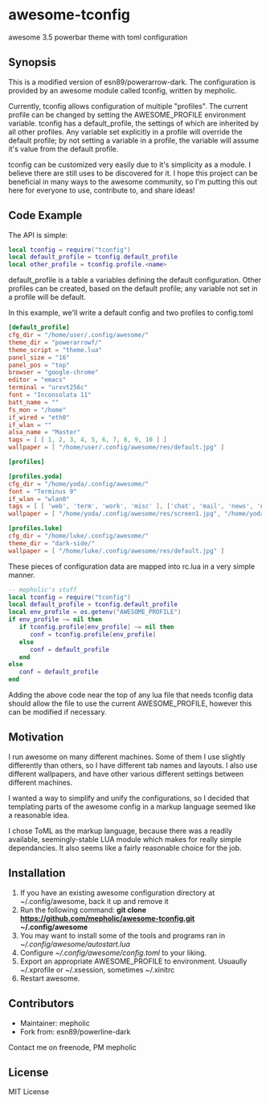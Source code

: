# awesome-tconfig
awesome 3.5 powerbar theme with toml configuration

## Synopsis

This is a modified version of esn89/powerarrow-dark. 
The configuration is provided by an awesome module called tconfig, written by mepholic.

Currently, tconfig allows configuration of multiple "profiles". 
The current profile can be changed by setting the AWESOME_PROFILE environment variable. 
tconfig has a default_profile, the settings of which are inherited by all other profiles. 
Any variable set explicitly in a profile will override the default profile; 
by not setting a variable in a profile, the variable will assume it's value from the default profile.

tconfig can be customized very easily due to it's simplicity as a module. 
I believe there are still uses to be discovered for it. 
I hope this project can be beneficial in many ways to the awesome community, 
so I'm putting this out here for everyone to use, contribute to, and share ideas!

## Code Example

The API is simple:

```lua
local tconfig = require("tconfig")
local default_profile = tconfig.default_profile
local other_profile = tconfig.profile.<name>
```

default_profile is a table a variables defining the default configuration.
Other profiles can be created, based on the default profile; any variable not set in a profile will be default.

In this example, we'll write a default config and two profiles to config.toml

```toml
[default_profile]
cfg_dir = "/home/user/.config/awesome/"
theme_dir = "powerarrowf/"
theme_script = "theme.lua"
panel_size = "16"
panel_pos = "top"
browser = "google-chrome"
editor = "emacs"
terminal = "urxvt256c"
font = "Inconsolata 11"
batt_name = ""
fs_mon = "/home"
if_wired = "eth0"
if_wlan = ""
alsa_name = "Master"
tags = [ [ 1, 2, 3, 4, 5, 6, 7, 8, 9, 10 ] ]
wallpaper = [ "/home/user/.config/awesome/res/default.jpg" ]

[profiles]

[profiles.yoda]
cfg_dir = "/home/yoda/.config/awesome/"
font = "Terminus 9"
if_wlan = "wlan0"
tags = [ [ 'web', 'term', 'work', 'misc' ], ['chat', 'mail', 'news', 'notes'] ]
wallpaper = [ "/home/yoda/.config/awesome/res/screen1.jpg", "/home/yoda/.config/awesome/res/screen2.jpg" ]

[profiles.luke]
cfg_dir = "/home/luke/.config/awesome/"
theme_dir = "dark-side/"
wallpaper = [ "/home/luke/.config/awesome/res/default.jpg" ]
```

These pieces of configuration data are mapped into rc.lua in a very simple manner.

```lua
-- mepholic's stuff
local tconfig = require("tconfig")
local default_profile = tconfig.default_profile
local env_profile = os.getenv("AWESOME_PROFILE")
if env_profile ~= nil then
   if tconfig.profile[env_profile] ~= nil then
      conf = tconfig.profile[env_profile]
   else
      conf = default_profile
   end
else
   conf = default_profile
end
```

Adding the above code near the top of any lua file that needs tconfig data should allow the file to use the current AWESOME_PROFILE, however this can be modified if necessary.

## Motivation

I run awesome on many different machines. Some of them I use slightly differently than others, so I have different tab names and layouts. I also use different wallpapers, and have other various different settings between different machines.

I wanted a way to simplify and unify the configurations, so I decided that templating parts of the awesome config in a markup language seemed like a reasonable idea.

I chose ToML as the markup language, because there was a readily available, seemingly-stable LUA module which makes for really simple dependancies. It also seems like a fairly reasonable choice for the job.

## Installation

1. If you have an existing awesome configuration directory at ~/.config/awesome, back it up and remove it
2. Run the following command: __git clone https://github.com/mepholic/awesome-tconfig.git ~/.config/awesome__
3. You may want to install some of the tools and programs ran in *~/.config/awesome/autostart.lua*
4. Configure *~/.config/awesome/config.toml* to your liking.
5. Export an appropriate AWESOME_PROFILE to environment. Usuaully ~/.xprofile or ~/.xsession, sometimes ~/.xinitrc
6. Restart awesome.

## Contributors

  + Maintainer: mepholic
  + Fork from: esn89/powerline-dark

Contact me on freenode, PM mepholic

## License

MIT License

